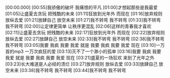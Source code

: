 [00:00.000]
[00:55]我骄傲的破坏 我痛恨的平凡
[01:00]才想起那些是我最爱
[01:05]让盛夏去贪玩 把残酷的未来
[01:11]狂放到光年外 而现在
[01:16]放弃规则 放纵去爱
[01:21]放肆自己 放空未来
[01:27]我不转弯 我不转弯
[01:33]我不转弯 我不转弯
[02:00]让定律更简单 让秩序更混乱
[02:06]这样的青春我才喜欢
[02:11]让盛夏去贪玩 把残酷的未来
[02:17]狂放到光年外 而现在
[02:22]放弃规则 放纵去爱
[02:27]放肆自己 放空未来
[02:33]我不转弯 我不转弯
[02:38]我不转弯 我不转弯
[03:05]我要 我疯 我要 我爱 就是 我要 我疯 我要 我爱 现在
[03:10]一万首的mp3 一万次疯狂的爱
[03:13]灭不了一个渺小的孤单
[03:16]我要 我疯 我要 我爱 就是 我要 我疯 我要 我爱 现在
[03:21]盛夏的一场狂欢 来到了光年之外
[03:23]长大难道是人必经的溃烂
[03:27]放弃规则 放纵去爱
[03:33]放肆自己 放空未来
[03:38]我不转弯 我不转弯
[03:44]我不转弯 我不转弯